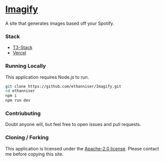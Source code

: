 # [Imagify](https://imagifymusic.com)

A site that generates images based off your Spotify.

### Stack

- [T3-Stack](https://create.t3.gg/)
- [Vercel](https://vercel.com)
  
### Running Locally

This application requires Node.js to run.

```sh
git clone https://github.com/ethanniser/Imagify.git
cd ethanniser
npm i
npm run dev
```

### Contriubuting

Doubt anyone will, but feel free to open issues and pull requests.

### Cloning / Forking

This application is licensed under the [Apache-2.0 license](https://github.com/nexxeln/nexxel.dev/blob/main/LICENSE). Please contact me before copying this site.
